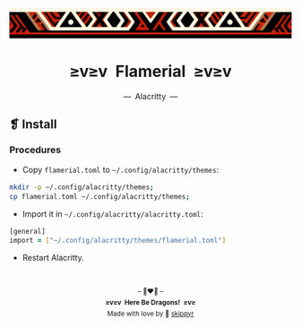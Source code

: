 <p align="center">
  <img alt="" src="../../assets/ornament.png" width="1020" />
</p>
<h1 align="center">≥v≥v&ensp;Flamerial&ensp;≥v≥v</h1>
<p align="center">—&ensp;Alacritty&ensp;—</p>

## ❡ Install
### Procedures
- Copy `flamerial.toml` to `~/.config/alacritty/themes`:

```zsh
mkdir -p ~/.config/alacritty/themes;
cp flamerial.toml ~/.config/alacritty/themes;
```

- Import it in `~/.config/alacritty/alacritty.toml`:

```zsh
[general]
import = ["~/.config/alacritty/themes/flamerial.toml"]
```

- Restart Alacritty.

&ensp;
<p align="center"><sup>– 🐉❤️‍🔥 –</br><strong>≥v≥v&ensp;Here Be Dragons!&ensp;≥v≥</strong><br/>Made with love by 🍒 <a href="https://github.com/skippyr">skippyr</a></sup></p>
